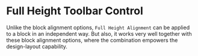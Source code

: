 # Full Height Toolbar Control

Unlike the block alignment options, `Full Height Alignment` can be applied to a block in an independent way. But also, it works very well together with these block alignment options, where the combination empowers the design-layout capability.
